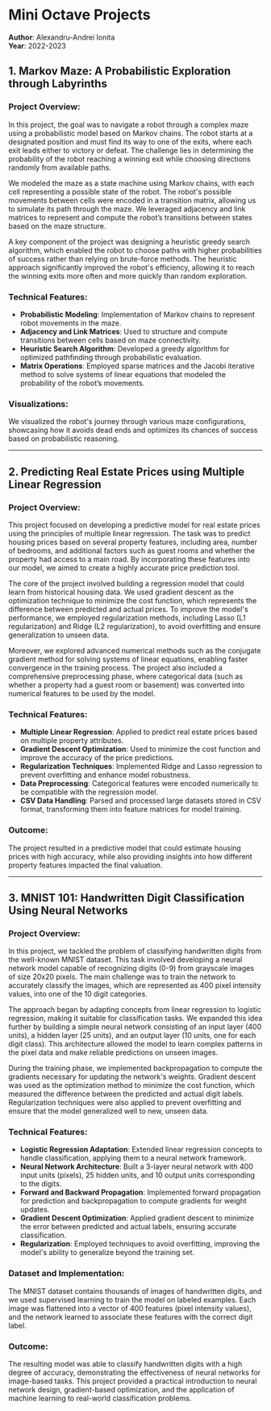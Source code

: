 # Mini Octave Projects

**Author**: Alexandru-Andrei Ionita    
**Year**: 2022-2023  

## 1. **Markov Maze: A Probabilistic Exploration through Labyrinths**

### Project Overview:
In this project, the goal was to navigate a robot through a complex maze using a probabilistic model based on Markov chains. The robot starts at a designated position and must find its way to one of the exits, where each exit leads either to victory or defeat. The challenge lies in determining the probability of the robot reaching a winning exit while choosing directions randomly from available paths.

We modeled the maze as a state machine using Markov chains, with each cell representing a possible state of the robot. The robot's possible movements between cells were encoded in a transition matrix, allowing us to simulate its path through the maze. We leveraged adjacency and link matrices to represent and compute the robot’s transitions between states based on the maze structure.

A key component of the project was designing a heuristic greedy search algorithm, which enabled the robot to choose paths with higher probabilities of success rather than relying on brute-force methods. The heuristic approach significantly improved the robot's efficiency, allowing it to reach the winning exits more often and more quickly than random exploration.

### Technical Features:
- **Probabilistic Modeling**: Implementation of Markov chains to represent robot movements in the maze.
- **Adjacency and Link Matrices**: Used to structure and compute transitions between cells based on maze connectivity.
- **Heuristic Search Algorithm**: Developed a greedy algorithm for optimized pathfinding through probabilistic evaluation.
- **Matrix Operations**: Employed sparse matrices and the Jacobi iterative method to solve systems of linear equations that modeled the probability of the robot’s movements.

### Visualizations: 
We visualized the robot's journey through various maze configurations, showcasing how it avoids dead ends and optimizes its chances of success based on probabilistic reasoning.

---

## 2. **Predicting Real Estate Prices using Multiple Linear Regression**

### Project Overview:
This project focused on developing a predictive model for real estate prices using the principles of multiple linear regression. The task was to predict housing prices based on several property features, including area, number of bedrooms, and additional factors such as guest rooms and whether the property had access to a main road. By incorporating these features into our model, we aimed to create a highly accurate price prediction tool.

The core of the project involved building a regression model that could learn from historical housing data. We used gradient descent as the optimization technique to minimize the cost function, which represents the difference between predicted and actual prices. To improve the model's performance, we employed regularization methods, including Lasso (L1 regularization) and Ridge (L2 regularization), to avoid overfitting and ensure generalization to unseen data.

Moreover, we explored advanced numerical methods such as the conjugate gradient method for solving systems of linear equations, enabling faster convergence in the training process. The project also included a comprehensive preprocessing phase, where categorical data (such as whether a property had a guest room or basement) was converted into numerical features to be used by the model.

### Technical Features:
- **Multiple Linear Regression**: Applied to predict real estate prices based on multiple property attributes.
- **Gradient Descent Optimization**: Used to minimize the cost function and improve the accuracy of the price predictions.
- **Regularization Techniques**: Implemented Ridge and Lasso regression to prevent overfitting and enhance model robustness.
- **Data Preprocessing**: Categorical features were encoded numerically to be compatible with the regression model.
- **CSV Data Handling**: Parsed and processed large datasets stored in CSV format, transforming them into feature matrices for model training.

### Outcome:
The project resulted in a predictive model that could estimate housing prices with high accuracy, while also providing insights into how different property features impacted the final valuation.

---

## 3. **MNIST 101: Handwritten Digit Classification Using Neural Networks**

### Project Overview:
In this project, we tackled the problem of classifying handwritten digits from the well-known MNIST dataset. This task involved developing a neural network model capable of recognizing digits (0-9) from grayscale images of size 20x20 pixels. The main challenge was to train the network to accurately classify the images, which are represented as 400 pixel intensity values, into one of the 10 digit categories.

The approach began by adapting concepts from linear regression to logistic regression, making it suitable for classification tasks. We expanded this idea further by building a simple neural network consisting of an input layer (400 units), a hidden layer (25 units), and an output layer (10 units, one for each digit class). This architecture allowed the model to learn complex patterns in the pixel data and make reliable predictions on unseen images.

During the training phase, we implemented backpropagation to compute the gradients necessary for updating the network's weights. Gradient descent was used as the optimization method to minimize the cost function, which measured the difference between the predicted and actual digit labels. Regularization techniques were also applied to prevent overfitting and ensure that the model generalized well to new, unseen data.

### Technical Features:
- **Logistic Regression Adaptation**: Extended linear regression concepts to handle classification, applying them to a neural network framework.
- **Neural Network Architecture**: Built a 3-layer neural network with 400 input units (pixels), 25 hidden units, and 10 output units corresponding to the digits.
- **Forward and Backward Propagation**: Implemented forward propagation for prediction and backpropagation to compute gradients for weight updates.
- **Gradient Descent Optimization**: Applied gradient descent to minimize the error between predicted and actual labels, ensuring accurate classification.
- **Regularization**: Employed techniques to avoid overfitting, improving the model's ability to generalize beyond the training set.

### Dataset and Implementation: 
The MNIST dataset contains thousands of images of handwritten digits, and we used supervised learning to train the model on labeled examples. Each image was flattened into a vector of 400 features (pixel intensity values), and the network learned to associate these features with the correct digit label.

### Outcome:
The resulting model was able to classify handwritten digits with a high degree of accuracy, demonstrating the effectiveness of neural networks for image-based tasks. This project provided a practical introduction to neural network design, gradient-based optimization, and the application of machine learning to real-world classification problems.
